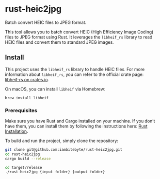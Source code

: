 # rust-heic2jpg
Batch convert HEIC files to JPEG format.

This tool allows you to batch convert HEIC (High Efficiency Image Coding) files to JPEG format using Rust. It leverages the `libheif_rs` library to read HEIC files and convert them to standard JPEG images.

## Install
This project uses the `libheif_rs` library to handle HEIC files. For more information about `libheif_rs`, you can refer to the official crate page: [libheif-rs on crates.io](https://crates.io/crates/libheif-rs).

On macOS, you can install `libheif` via Homebrew:
```bash
brew install libheif
```

### Prerequisites
Make sure you have Rust and Cargo installed on your machine. If you don’t have them, you can install them by following the instructions here: [Rust Installation](https://www.rust-lang.org/tools/install).

To build and run the project, simply clone the repository:

```bash
git clone git@github.com:iambitebyte/rust-heic2jpg.git
cd rust-heic2jpg
cargo build --release

cd target/release
./rust-heic2jpg {input folder} {output folder}

```